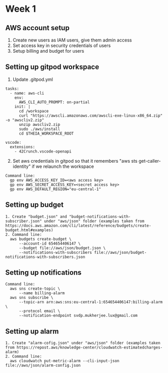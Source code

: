 # Week 1

## AWS account setup
1. Create new users as IAM users, give them admin access
2. Set access key in security credentials of users
3. Setup billing and budget for users

## Setting up gitpod workspace
1. Update .gitpod.yml
~~~text
tasks:
  - name: aws-cli
    env:
      AWS_CLI_AUTO_PROMPT: on-partial
    init: |
      cd /workspace
      curl "https://awscli.amazonaws.com/awscli-exe-linux-x86_64.zip" -o "awscliv2.zip"
      unzip awscliv2.zip
      sudo ./aws/install
      cd $THEIA_WORKSPACE_ROOT
      
vscode:
  extensions:
    - 42Crunch.vscode-openapi
~~~

2. Set aws credentials in gitpod so that it remembers "aws sts get-caller-identity" if we relaunch the workspace
~~~text
Command line:
  gp env AWS_ACCESS_KEY_ID=<aws access key>
  gp env AWS_SECRET_ACCESS_KEY=<secret access key>
  gp env AWS_DEFAULT_REGION="eu-central-1"
~~~

## Setting up budget
~~~text
1. Create "budget.json" and "budget-notifications-with-subscriber.json" under "aws/json" folder (examples taken from https://docs.aws.amazon.com/cli/latest/reference/budgets/create-budget.html#examples)
2. Command line:
  aws budgets create-budget \
      --account-id 654654406147 \
      --budget file://aws/json/budget.json \
      --notifications-with-subscribers file://aws/json/budget-notifications-with-subscribers.json
~~~
## Setting up notifications
~~~text
Command line:
  aws sns create-topic \
      --name billing-alarm
  aws sns subscribe \
      --topic-arn arn:aws:sns:eu-central-1:654654406147:billing-alarm \
      --protocol email \
      --notification-endpoint svdp.mukherjee.lux@gmail.com
~~~

## Setting up alarm
~~~text
1. Create "alarm-cofig.json" under "aws/json" folder (examples taken from https://repost.aws/knowledge-center/cloudwatch-estimatedcharges-alarm)
2. Command line:
  aws cloudwatch put-metric-alarm --cli-input-json file://aws/json/alarm-config.json
~~~
